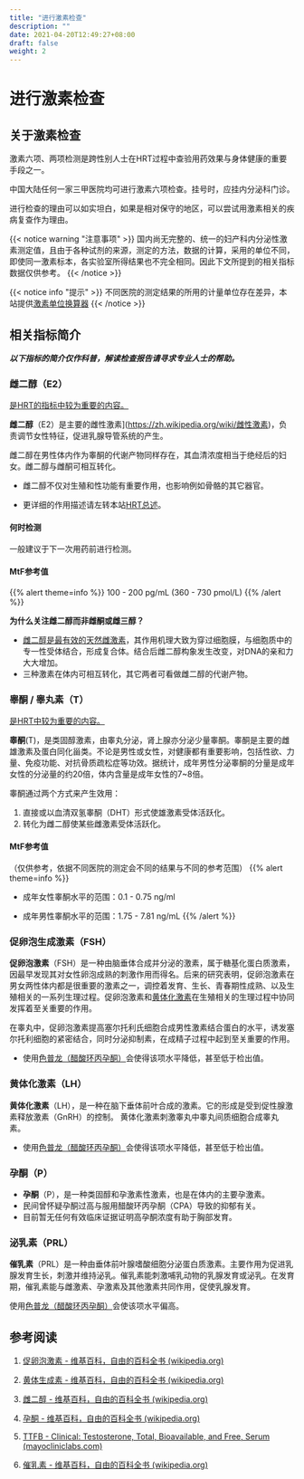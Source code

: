 ```yaml
---
title: "进行激素检查"
description: ""
date: 2021-04-20T12:49:27+08:00
draft: false
weight: 2
---
```


# 进行激素检查

## 关于激素检查

激素六项、两项检测是跨性别人士在HRT过程中查验用药效果与身体健康的重要手段之一。

中国大陆任何一家三甲医院均可进行激素六项检查。挂号时，应挂内分泌科门诊。

进行检查的理由可以如实坦白，如果是相对保守的地区，可以尝试用激素相关的疾病复查作为理由。

{{< notice warning "注意事项" >}}
国内尚无完整的、统一的妇产科内分泌性激素测定值，且由于各种试剂的来源，测定的方法，数据的计算，采用的单位不同，即使同一激素标本，各实验室所得结果也不完全相同。因此下文所提到的相关指标数据仅供参考。
{{< /notice >}}


{{< notice info "提示" >}}
不同医院的测定结果的所用的计量单位存在差异，本站提供[激素单位换算器](/zh-cn/converter/)
{{< /notice >}}

## 相关指标简介

***以下指标的简介仅作科普，解读检查报告请寻求专业人士的帮助。***

### 雌二醇（E2）

<u>是HRT的指标中较为重要的内容。</u>

**雌二醇**（E2）是主要的雌性激素](https://zh.wikipedia.org/wiki/雌性激素)，负责调节女性特征，促进乳腺导管系统的产生。

雌二醇在男性体内作为睾酮的代谢产物同样存在，其血清浓度相当于绝经后的妇女。雌二醇与雌酮可相互转化。

  - 雌二醇不仅对生殖和性功能有重要作用，也影响例如骨骼的其它器官。

  - 更详细的作用描述请左转本站[HRT总述](/zh-cn/docs/medicine/hrt/#hrt-效果参考)。

#### 何时检测

一般建议于下一次用药前进行检测。

#### MtF参考值
{{% alert theme=info %}}
100 - 200 pg/mL (360 - 730 pmol/L)
{{% /alert %}}

**为什么关注雌二醇而非雌酮或雌三醇？**
  - <u>雌二醇是最有效的天然雌激素</u>，其作用机理大致为穿过细胞膜，与细胞质中的专一性受体结合，形成复合体。结合后雌二醇构象发生改变，对DNA的亲和力大大增加。
  - 三种激素在体内可相互转化，其它两者可看做雌二醇的代谢产物。

### **睾酮 / 睾丸素（T）**

<u>是HRT中较为重要的内容。</u>

**睾酮**(T)，是类固醇激素，由睾丸分泌，肾上腺亦分泌少量睾酮。睾酮是主要的雌雄激素及蛋白同化甾类。不论是男性或女性，对健康都有重要影响，包括性欲、力量、免疫功能、对抗骨质疏松症等功效。据统计，成年男性分泌睾酮的分量是成年女性的分泌量的约20倍，体内含量是成年女性的7~8倍。

睾酮通过两个方式来产生效用：
  1. 直接或以血清双氢睾酮（DHT）形式使雄激素受体活跃化。
  2. 转化为雌二醇使某些雌激素受体活跃化。

#### MtF参考值

（仅供参考，依据不同医院的测定会不同的结果与不同的参考范围）
{{% alert theme=info %}}
- 成年女性睾酮水平的范围：0.1 - 0.75 ng/ml

- 成年男性睾酮水平的范围：1.75 - 7.81 ng/mL
{{% /alert %}}


### 促卵泡生成激素（FSH）

**促卵泡激素**（FSH）是一种由脑垂体合成并分泌的激素，属于糖基化蛋白质激素，因最早发现其对女性卵泡成熟的刺激作用而得名。后来的研究表明，促卵泡激素在男女两性体内都是很重要的激素之一，调控着发育、生长、青春期性成熟、以及生殖相关的一系列生理过程。促卵泡激素和<a href="#黄体化激素lh">黄体化激素</a>在生殖相关的生理过程中协同发挥着至关重要的作用。

在睾丸中，促卵泡激素提高塞尔托利氏细胞合成男性激素结合蛋白的水平，诱发塞尔托利细胞的紧密结合，同时分泌抑制素，在成精子过程中起到至关重要的作用。

- 使用<a href="../antiandrogen/cyproterone">色普龙（醋酸环丙孕酮）</a>会使得该项水平降低，甚至低于检出值。

### 黄体化激素（LH）

**黄体化激素**（LH），是一种在脑下垂体前叶合成的激素。它的形成是受到促性腺激素释放激素（GnRH）的控制。
黄体化激素刺激睾丸中睾丸间质细胞合成睾丸素。

- 使用<a href="../antiandrogen/cyproterone">色普龙（醋酸环丙孕酮）</a>会使得该项水平降低，甚至低于检出值。


### 孕酮（P）

- **孕酮**（P），是一种类固醇和孕激素性激素，也是在体内的主要孕激素。
- 民间曾怀疑孕酮过高与服用醋酸环丙孕酮（CPA）导致的抑郁有关。
- 目前暂无任何有效临床证据证明高孕酮浓度有助于胸部发育。


### 泌乳素（PRL）

**催乳素**（PRL）是一种由垂体前叶腺嗜酸细胞分泌蛋白质激素。主要作用为促进乳腺发育生长，刺激并维持泌乳。催乳素能刺激哺乳动物的乳腺发育或泌乳。在发育期，催乳素能与雌激素、孕激素及其他激素共同作用，促使乳腺发育。

使用<a href="../antiandrogen/cyproterone">色普龙（醋酸环丙孕酮）</a>会使该项水平偏高。



## 参考阅读

1. [促卵泡激素 - 维基百科，自由的百科全书 (wikipedia.org)](https://zh.wikipedia.org/wiki/促卵泡激素)

1. [黄体生成素 - 维基百科，自由的百科全书 (wikipedia.org)](https://zh.wikipedia.org/wiki/黄体生成素)

1. [雌二醇 - 维基百科，自由的百科全书 (wikipedia.org)](https://zh.wikipedia.org/wiki/雌二醇)

1. [孕酮 - 维基百科，自由的百科全书 (wikipedia.org)](https://zh.wikipedia.org/wiki/孕酮)

1. [TTFB - Clinical: Testosterone, Total, Bioavailable, and Free, Serum (mayocliniclabs.com)](https://www.mayocliniclabs.com/test-catalog/Clinical+and+Interpretive/83686)

1. [催乳素 - 维基百科，自由的百科全书 (wikipedia.org)](https://zh.wikipedia.org/wiki/%E5%82%AC%E4%B9%B3%E7%B4%A0)

